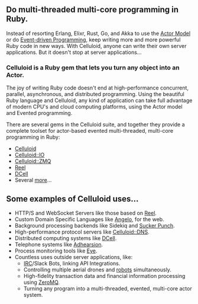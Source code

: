 ## Do multi-threaded multi-core programming in Ruby.

Instead of resorting Erlang, Elixr, Rust, Go, and Akka to use the [Actor Model](https://goo.gl/YuzMrv) or do [Event-driven Programming](https://goo.gl/hs231Y), keep writing more and more powerful Ruby code in new ways. With Celluloid, anyone can write their own server applications. But it doesn't stop at server applications...

### Celluloid is a Ruby gem that lets you turn any object into an Actor.

The joy of writing Ruby code doesn't end at high-performance concurrent, parallel, asynchronous, and distributed programming. Using the beautiful Ruby language and Celluloid, any kind of application can take full advantage of modern CPU's and cloud computing platforms, using the Actor model and Evented programming.

There are several gems in the Celluloid suite, and together they provide a complete toolset for actor-based evented multi-threaded, multi-core programming in Ruby:

* [Celluloid](https://github.com/celluloid/celluloid)
* [Celluloid::IO](https://github.com/celluloid/celluloid-io)
* [Celluloid::ZMQ](https://github.com/celluloid/celluloid-zmq)
* [Reel](https://github.com/celluloid/reel)
* [DCell](https://github.com/celluloid/dcell)
* Several [more](https://github.com/celluloid)...

## Some examples of Celluloid uses...

* HTTP/S and WebSocket Servers like those based on [Reel](https://github.com/celluloid/reel).
* Custom Domain Specific Languages like [Angelo](https://github.com/kenichi/angelo), for the web.
* Background processing backends like Sidekiq and [Sucker Punch](https://github.com/brandonhilkert/sucker_punch).
* High-performance protocol servers like [Celluloid::DNS](http://github.com/celluloid/celluloid-dns).
* Distributed computing systems like [DCell](https://github.com/celluloid/dcell).
* Telephone systems like [Adhearsion](https://github.com/adhearsion/adhearsion).
* Process monitoring tools like [Eye](https://github.com/kostya/eye).
* Countless uses outside server applications, like:
  * [IRC](https://github.com/tbuehlmann/vetinari)/Slack Bots, linking API Integrations.
  * Controlling multiple aerial drones and [robots](https://github.com/hybridgroup/artoo) simultaneously.
  * High-fidelity transaction data and financial information processing using [ZeroMQ](https://github.com/celluloid/celluloid-zmq).
  * Turning any program into a multi-threaded, evented, multi-core actor system.
